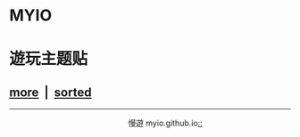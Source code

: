 # MYIO
# 遊玩主题贴
[more](https://myngy.github.io/)  |  [sorted](http://blog.sina.cn/dpool/blog/u/6514773409)<br />
---

---
                                                        慢遊 myio.github.io[::](https://github.com/myio/myio.github.io/edit/master/README.md)
